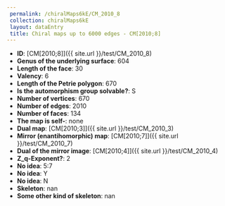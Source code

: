 ```yaml
--- 
 permalink: /chiralMaps6kE/CM_2010_8 
 collection: chiralMaps6kE
 layout: dataEntry
 title: Chiral maps up to 6000 edges - CM[2010;8]
---
```


- **ID**: [CM[2010;8]]({{ site.url }}/test/CM_2010_8)
- **Genus of the underlying surface**: 604
- **Length of the face**: 30
- **Valency**: 6
- **Length of the Petrie polygon**: 670
- **Is the automorphism group solvable?**: S
- **Number of vertices**: 670
- **Number of edges**: 2010
- **Number of faces**: 134
- **The map is self-**: none
- **Dual map**: [CM[2010;3]]({{ site.url }}/test/CM_2010_3)
- **Mirror (enantihomorphic) map**: [CM[2010;7]]({{ site.url }}/test/CM_2010_7)
- **Dual of the mirror image**: [CM[2010;4]]({{ site.url }}/test/CM_2010_4)
- **Z_q-Exponent?**: 2
- **No idea**:  5:7
- **No idea**: Y
- **No idea**: N
- **Skeleton**: nan
- **Some other kind of skeleton**: nan
